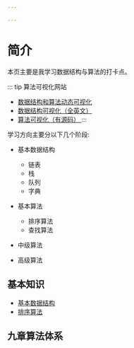 ```yaml
---

---
```


# 简介

本页主要是我学习数据结构与算法的打卡点。

::: tip 算法可视化网站

* [数据结构和算法动态可视化](https://visualgo.net/zh)   
* [数据结构可视化（全英文）](https://www.cs.usfca.edu/~galles/visualization/Algorithms.html)   
* [算法可视化（有源码） ](https://algorithm-visualizer.org/) 
:::

学习方向主要分以下几个阶段:
    
* 基本数据结构
    - 链表
    - 栈
    - 队列
    - 字典
* 基本算法
    - 排序算法
    - 查找算法


* 中级算法



* 高级算法

## 基本知识

* [基本数据结构](.//basic_struct.md)
* [排序算法](./sort.md)

## 九章算法体系





